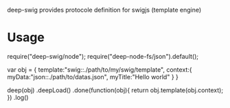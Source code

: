 
deep-swig provides protocole definition for swigjs (template engine)


Usage
=======

require("deep-swig/node");
require("deep-node-fs/json").default();



var obj = {
	template:"swig::./path/to/my/swig/template",
	context:{
		myData:"json::./path/to/datas.json",
		myTitle:"Hello world"
	}
}

deep(obj)
.deepLoad()
.done(function(obj){
	return obj.template(obj.context);
})
.log()



